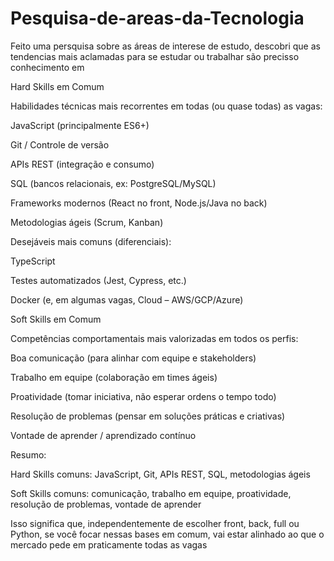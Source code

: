 # Pesquisa-de-areas-da-Tecnologia



Feito uma persquisa sobre as áreas de interese de estudo, descobri que as tendencias mais aclamadas para se estudar ou trabalhar são precisso conhecimento em

Hard Skills em Comum

Habilidades técnicas mais recorrentes em todas (ou quase todas) as vagas:

JavaScript (principalmente ES6+)

Git / Controle de versão

APIs REST (integração e consumo)

SQL (bancos relacionais, ex: PostgreSQL/MySQL)

Frameworks modernos (React no front, Node.js/Java no back)

Metodologias ágeis (Scrum, Kanban)

Desejáveis mais comuns (diferenciais):

TypeScript

Testes automatizados (Jest, Cypress, etc.)

Docker (e, em algumas vagas, Cloud – AWS/GCP/Azure)

Soft Skills em Comum

Competências comportamentais mais valorizadas em todos os perfis:

Boa comunicação (para alinhar com equipe e stakeholders)

Trabalho em equipe (colaboração em times ágeis)

Proatividade (tomar iniciativa, não esperar ordens o tempo todo)

Resolução de problemas (pensar em soluções práticas e criativas)

Vontade de aprender / aprendizado contínuo

Resumo:

Hard Skills comuns: JavaScript, Git, APIs REST, SQL, metodologias ágeis

Soft Skills comuns: comunicação, trabalho em equipe, proatividade, resolução de problemas, vontade de aprender

Isso significa que, independentemente de escolher front, back, full ou Python, se você focar nessas bases em comum, vai estar alinhado ao que o mercado pede em praticamente todas as vagas

